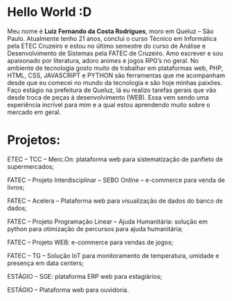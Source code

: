 <h1>Hello World :D</h1>

Meu nome é <strong>Luiz Fernando da Costa Rodrigues</strong>, moro em Queluz – São Paulo. Atualmente tenho 21 anos, conclui o curso Técnico em Informática pela ETEC Cruzeiro e estou no último semestre do curso de Análise e Desenvolvimento de Sistemas pela FATEC de Cruzeiro. 
Amo escrever e sou apaixonado por literatura, adoro animes e jogos RPG’s no geral. No ambiente de tecnologia gosto muito de trabalhar em plataformas web, PHP, HTML, CSS, JAVASCRIPT e PYTHON são ferramentas que me acompanham desde que eu comecei no mundo da tecnologia e são hoje minhas paixões.
Faço estágio na prefeitura de Queluz, lá eu realizo tarefas gerais que vão desde troca de peças à desenvolvimento (WEB). Essa vem sendo uma experiência incrível para mim e a qual estou aprendendo muito sobre o mercado em geral. 

<h1>Projetos:</h1>
ETEC – TCC – Merc.On: plataforma web para sistematização de panfleto de supermercados;

FATEC – Projeto Interdisciplinar – SEBO Online – e-commerce para venda de livros;

FATEC – Acelera – Plataforma web para visualização de dados do banco de dados;

FATEC – Projeto Programação Linear – Ajuda Humanitária: solução em python para otimização de percursos para ajuda humanitária;

FATEC – Projeto WEB: e-commerce para vendas de jogos;

FATEC – TG – Solução IoT para monitoramento de temperatura, umidade e presença em data centers;

ESTÁGIO – SGE: plataforma ERP web para estagiários;

ESTÁGIO – Plataforma web para ouvidoria.
